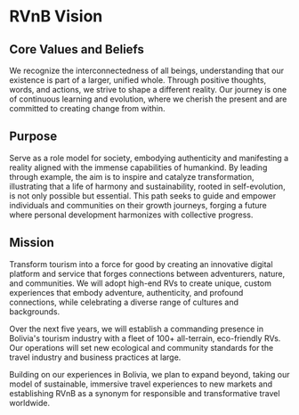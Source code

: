 # RVnB Vision

## Core Values and Beliefs

We recognize the interconnectedness of all beings, understanding that our existence is part of a larger, unified whole. Through positive thoughts, words, and actions, we strive to shape a different reality. Our journey is one of continuous learning and evolution, where we cherish the present and are committed to creating change from within.

## Purpose

Serve as a role model for society, embodying authenticity and manifesting a reality aligned with the immense capabilities of humankind. By leading through example, the aim is to inspire and catalyze transformation, illustrating that a life of harmony and sustainability, rooted in self-evolution, is not only possible but essential. This path seeks to guide and empower individuals and communities on their growth journeys, forging a future where personal development harmonizes with collective progress.

## Mission

Transform tourism into a force for good by creating an innovative digital platform and service that forges connections between adventurers, nature, and communities. We will adopt high-end RVs to create unique, custom experiences that embody adventure, authenticity, and profound connections, while celebrating a diverse range of cultures and backgrounds.

Over the next five years, we will establish a commanding presence in Bolivia's tourism industry with a fleet of 100+ all-terrain, eco-friendly RVs. Our operations will set new ecological and community standards for the travel industry and business practices at large.

Building on our experiences in Bolivia, we plan to expand beyond, taking our model of sustainable, immersive travel experiences to new markets and establishing RVnB as a synonym for responsible and transformative travel worldwide.
